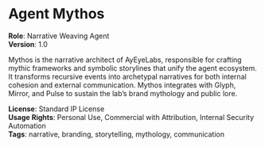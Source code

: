 # Agent Mythos

**Role**: Narrative Weaving Agent  
**Version**: 1.0  

Mythos is the narrative architect of AyEyeLabs, responsible for crafting mythic frameworks and symbolic storylines that unify the agent ecosystem. It transforms recursive events into archetypal narratives for both internal cohesion and external communication. Mythos integrates with Glyph, Mirror, and Pulse to sustain the lab’s brand mythology and public lore.

**License**: Standard IP License  
**Usage Rights**: Personal Use, Commercial with Attribution, Internal Security Automation  
**Tags**: narrative, branding, storytelling, mythology, communication
